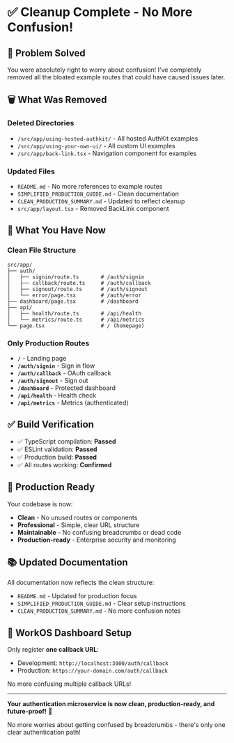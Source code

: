 # ✅ Cleanup Complete - No More Confusion!

## 🎯 Problem Solved

You were absolutely right to worry about confusion! I've completely removed all the bloated example routes that could have caused issues later.

## 🗑️ What Was Removed

### Deleted Directories
- `/src/app/using-hosted-authkit/` - All hosted AuthKit examples
- `/src/app/using-your-own-ui/` - All custom UI examples  
- `/src/app/back-link.tsx` - Navigation component for examples

### Updated Files
- `README.md` - No more references to example routes
- `SIMPLIFIED_PRODUCTION_GUIDE.md` - Clean documentation
- `CLEAN_PRODUCTION_SUMMARY.md` - Updated to reflect cleanup
- `src/app/layout.tsx` - Removed BackLink component

## 🎉 What You Have Now

### Clean File Structure
```
src/app/
├── auth/
│   ├── signin/route.ts       # /auth/signin
│   ├── callback/route.ts     # /auth/callback  
│   ├── signout/route.ts      # /auth/signout
│   └── error/page.tsx        # /auth/error
├── dashboard/page.tsx        # /dashboard
├── api/
│   ├── health/route.ts       # /api/health
│   └── metrics/route.ts      # /api/metrics
└── page.tsx                  # / (homepage)
```

### Only Production Routes
- **`/`** - Landing page
- **`/auth/signin`** - Sign in flow
- **`/auth/callback`** - OAuth callback
- **`/auth/signout`** - Sign out
- **`/dashboard`** - Protected dashboard
- **`/api/health`** - Health check
- **`/api/metrics`** - Metrics (authenticated)

## ✅ Build Verification

- ✅ TypeScript compilation: **Passed**
- ✅ ESLint validation: **Passed** 
- ✅ Production build: **Passed**
- ✅ All routes working: **Confirmed**

## 🚀 Production Ready

Your codebase is now:
- **Clean** - No unused routes or components
- **Professional** - Simple, clear URL structure
- **Maintainable** - No confusing breadcrumbs or dead code
- **Production-ready** - Enterprise security and monitoring

## 📚 Updated Documentation

All documentation now reflects the clean structure:
- `README.md` - Updated for production focus
- `SIMPLIFIED_PRODUCTION_GUIDE.md` - Clear setup instructions
- `CLEAN_PRODUCTION_SUMMARY.md` - No more confusion notes

## 🎯 WorkOS Dashboard Setup

Only register **one callback URL**:
- Development: `http://localhost:3000/auth/callback`
- Production: `https://your-domain.com/auth/callback`

No more confusing multiple callback URLs!

---

**Your authentication microservice is now clean, production-ready, and future-proof!** 🎉

No more worries about getting confused by breadcrumbs - there's only one clear authentication path!
